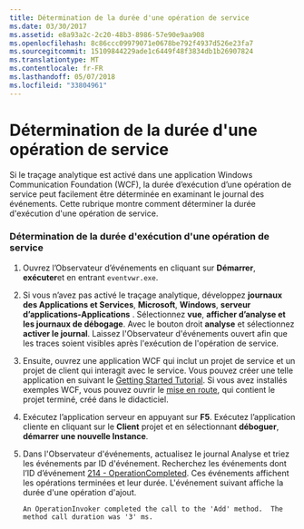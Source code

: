 ```yaml
---
title: Détermination de la durée d'une opération de service
ms.date: 03/30/2017
ms.assetid: e8a93a2c-2c20-48b3-8986-57e90e9aa908
ms.openlocfilehash: 8c86ccc09979071e0678be792f4937d526e23fa7
ms.sourcegitcommit: 15109844229ade1c6449f48f3834db1b26907824
ms.translationtype: MT
ms.contentlocale: fr-FR
ms.lasthandoff: 05/07/2018
ms.locfileid: "33804961"
---
```

# <a name="determining-service-operation-duration"></a>Détermination de la durée d'une opération de service
Si le traçage analytique est activé dans une application Windows Communication Foundation (WCF), la durée d’exécution d’une opération de service peut facilement être déterminée en examinant le journal des événements.  Cette rubrique montre comment déterminer la durée d'exécution d'une opération de service.  
  
### <a name="determining-service-operation-execution-duration"></a>Détermination de la durée d'exécution d'une opération de service  
  
1.  Ouvrez l’Observateur d’événements en cliquant sur **Démarrer**, **exécuter**et en entrant `eventvwr.exe`.  
  
2.  Si vous n’avez pas activé le traçage analytique, développez **journaux des Applications et Services**, **Microsoft**, **Windows**, **serveur d’applications-Applications** . Sélectionnez **vue**, **afficher d’analyse et les journaux de débogage**. Avec le bouton droit **analyse** et sélectionnez **activer le journal**. Laissez l'Observateur d'événements ouvert afin que les traces soient visibles après l'exécution de l'opération de service.  
  
3.  Ensuite, ouvrez une application WCF qui inclut un projet de service et un projet de client qui interagit avec le service.  Vous pouvez créer une telle application en suivant le [Getting Started Tutorial](../../../../../docs/framework/wcf/getting-started-tutorial.md).  Si vous avez installés exemples WCF, vous pouvez ouvrir le [mise en route](../../../../../docs/framework/wcf/samples/getting-started-sample.md), qui contient le projet terminé, créé dans le didacticiel.  
  
4.  Exécutez l’application serveur en appuyant sur **F5**. Exécutez l’application cliente en cliquant sur le **Client** projet et en sélectionnant **déboguer**, **démarrer une nouvelle Instance**.  
  
5.  Dans l'Observateur d'événements, actualisez le journal Analyse et triez les événements par ID d'événement.  Recherchez les événements dont l’ID d’événement [214 - OperationCompleted](../../../../../docs/framework/wcf/diagnostics/etw/214-operationcompleted.md).  Ces événements affichent les opérations terminées et leur durée.  L'événement suivant affiche la durée d'une opération d'ajout.  
  
    ```Output  
    An OperationInvoker completed the call to the 'Add' method.  The method call duration was '3' ms.  
    ```

